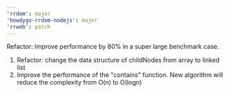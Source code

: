 ```yaml
---
'rrdom': major
'howdygo-rrdom-nodejs': major
'rrweb': patch
---
```


Refactor: Improve performance by 80% in a super large benchmark case.

1. Refactor: change the data structure of childNodes from array to linked list
2. Improve the performance of the "contains" function. New algorithm will reduce the complexity from O(n) to O(logn)
